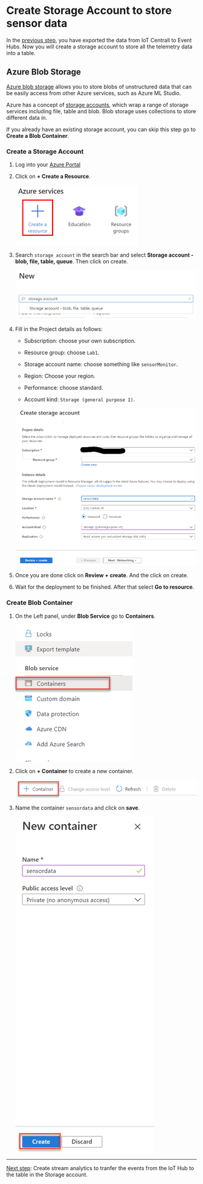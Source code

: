 # Create Storage Account to store sensor data

In the [previous step](./Create_event_hubs.md), you have exported the data from IoT Centrall to Event Hubs. Now you will create a storage account to store all the telemetry data into a table.

## Azure Blob Storage

[Azure blob storage](https://azure.microsoft.com/services/storage/blobs/?WT.mc_id=agrohack-github-jabenn) allows you to store blobs of unstructured data that can be easily access from other Azure services, such as Azure ML Studio.

Azure has a concept of [storage accounts](https://docs.microsoft.com/azure/storage/common/storage-account-overview/?WT.mc_id=agrohack-github-jabenn), which wrap a range of storage services including file, table and blob. Blob storage uses collections to store different data in.

If you already have an existing storage account, you can skip this step go to **Create a Blob Container**.

### Create a Storage Account

1. Log into your [Azure Portal](https://portal.azure.com/)

1. Click on **+ Create a Resource**.

    ![create resource](./media/create_resource.png)

1. Search `storage account` in the search bar and select **Storage account - blob, file, table, queue**. Then click on create.

    ![search storage account](./media/search_storage_account.png)

1. Fill in the Project details as follows:

    * Subscription: choose your own subscription.

    * Resource group: choose `Lab1`.

    * Storage account name: choose something like `sensorMonitor`.

    * Region: Choose your region.

    * Performance: choose standard.

    * Account kind: `Storage (general purpose 1)`.

    ![storage account details details](./media/create_storage_account.png)

1. Once you are done click on **Review + create**. And the click on create.

1. Wait for the deployment to be finished. After that select **Go to resource**.

### Create Blob Container

1. On the Left panel, under **Blob Service** go to **Containers**.

    ![storage explorer](./media/blob_container.png)

1. Click on **+ Container** to create a new container.

    ![new container](./media/add_container.png)

1. Name the container `sensordata` and click on **save**.

    ![new container](./media/new_container.png)

---------------

[Next step](./Create_stream_analytics.md): Create stream analytics to tranfer the events from the IoT Hub to the table in the Storage account.
